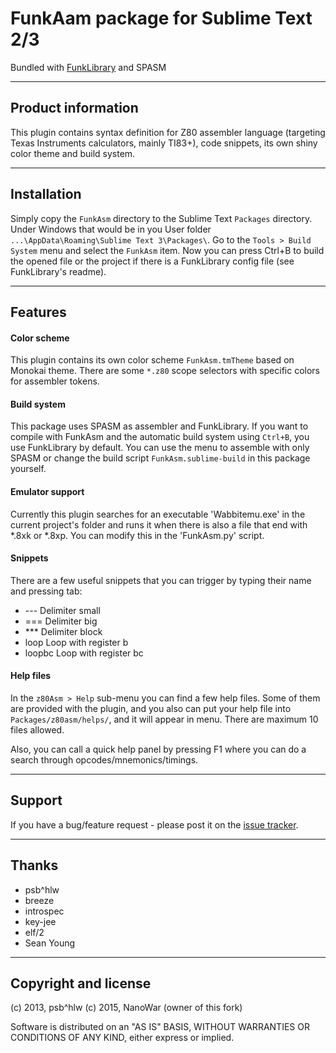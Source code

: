 # FunkAam package for Sublime Text 2/3
Bundled with [FunkLibrary](https://github.com/NanoWar/FunkLibrary) and SPASM

---

## Product information

This plugin contains syntax definition for Z80 assembler language (targeting Texas Instruments calculators, mainly TI83+), code snippets, its own shiny color theme and build system.

---

## Installation

Simply copy the `FunkAsm` directory to the Sublime Text `Packages` directory. Under Windows that would be in you User folder `...\AppData\Roaming\Sublime Text 3\Packages\`.
Go to the `Tools > Build System` menu and select the `FunkAsm` item. Now you can press Ctrl+B to build the opened file or the project if there is a FunkLibrary config file (see FunkLibrary's readme).

---

## Features

#### Color scheme

This plugin contains its own color scheme `FunkAsm.tmTheme` based on Monokai theme. There are some `*.z80` scope selectors with specific colors for assembler tokens.


#### Build system

This package uses SPASM as assembler and FunkLibrary. If you want to compile with FunkAsm and the automatic build system using `Ctrl+B`, you use FunkLibrary by default. You can use the menu to assemble with only SPASM or change the build script `FunkAsm.sublime-build` in this package yourself.


#### Emulator support

Currently this plugin searches for an executable 'Wabbitemu.exe' in the current project's folder and runs it when there is also a file that end with *.8xk or *.8xp. You can modify this in the 'FunkAsm.py' script.


#### Snippets

There are a few useful snippets that you can trigger by typing their name and pressing tab:

* --- Delimiter small
* === Delimiter big
* *** Delimiter block
* loop Loop with register b
* loopbc Loop with register bc


#### Help files

In the `z80Asm > Help` sub-menu you can find a few help files. Some of them are provided with the plugin, and you also can put your help file into `Packages/z80asm/helps/`, and it will appear in menu. There are maximum 10 files allowed.

Also, you can call a quick help panel by pressing F1 where you can do a search through opcodes/mnemonics/timings.

---

## Support

If you have a bug/feature request - please post it on the [issue tracker](https://github.com/NanoWar/sublime-text-FunkAsm/issues).

---

## Thanks

* psb^hlw
* breeze
* introspec
* key-jee
* elf/2
* Sean Young

---

## Copyright and license

(c) 2013, psb^hlw
(c) 2015, NanoWar (owner of this fork)

Software is distributed on an "AS IS" BASIS, WITHOUT WARRANTIES OR CONDITIONS OF ANY KIND, either express or implied.
